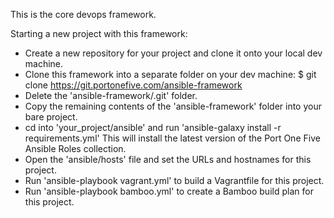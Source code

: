 This is the core devops framework.


Starting a new project with this framework:
  - Create a new repository for your project and clone it onto your local dev machine.
  - Clone this framework into a separate folder on your dev machine:
  	$ git clone https://git.portonefive.com/ansible-framework
  - Delete the 'ansible-framework/.git' folder.
  - Copy the remaining contents of the 'ansible-framework' folder into your bare project.
  - cd into 'your_project/ansible' and run 'ansible-galaxy install -r requirements.yml'
    This will install the latest version of the Port One Five Ansible Roles collection.
  - Open the 'ansible/hosts' file and set the URLs and hostnames for this project.
  - Run 'ansible-playbook vagrant.yml' to build a Vagrantfile for this project.
  - Run 'ansible-playbook bamboo.yml' to create a Bamboo build plan for this project.